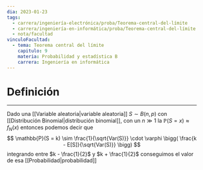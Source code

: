 ```yaml
---
dia: 2023-01-23
tags:
  - carrera/ingeniería-electrónica/proba/Teorema-central-del-límite
  - carrera/ingeniería-en-informática/proba/Teorema-central-del-límite
  - nota/facultad
vinculoFacultad:
  - tema: Teorema central del límite
    capitulo: 9
    materia: Probabilidad y estadística B
    carrera: Ingeniería en informática
---
```

# Definición
---
Dado una [[Variable aleatoria|variable aleatoria]] $S \sim B(n, p)$ con [[Distribución Binomial|distribución binomial]], con un $n \gg 1$ la $\mathbb{P}(S = x) \approx f_N(x)$ entonces podemos decir que $$ \mathbb{P}(S = k) \sim \frac{1}{\sqrt{Var(S)}} \cdot \varphi \bigg( \frac{k - E[S]}{\sqrt{Var(S)}} \bigg) $$
integrando entre $k - \frac{1}{2}$ y $k + \frac{1}{2}$ conseguimos el valor de esa [[Probabilidad|probabilidad]]